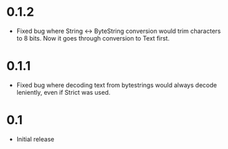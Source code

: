 0.1.2
=====
* Fixed bug where String <-> ByteString conversion would trim characters to 8 bits. Now it goes through conversion to Text first.

0.1.1
=====
* Fixed bug where decoding text from bytestrings would always decode
  leniently, even if Strict was used.

0.1
===

* Initial release
